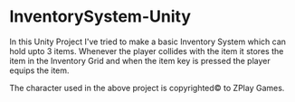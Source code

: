 # InventorySystem-Unity

In this Unity Project I've tried to make a basic Inventory System which can hold upto 3 items.
Whenever the player collides with the item it stores the item in the Inventory Grid and when the item key is pressed the player equips the item.

The character used in the above project is copyrighted© to ZPlay Games. 
